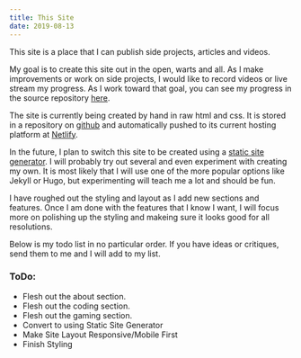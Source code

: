 ```yaml
---
title: This Site
date: 2019-08-13
---
```


 This site is a place that I can publish side projects, articles and videos.

 My goal is to create this site out in the open, warts and all. As I make improvements or work on side projects, I would like to record videos or live stream my progress. As I work toward that goal, you can see my progress in the source repository [here](https://github.com/andyfry/AndrewDaleFry.com).

 The site is currently being created by hand in raw html and css. It is stored in a repository on [github](https://github.com/andyfry/AndrewDaleFry.com) and automatically pushed to its current hosting platform at [Netlify](https://www.netlify.com).

In the future, I plan to switch this site to be created using a [static site generator](https://www.staticgen.com/). I will probably try out several and even experiment with creating my own. It is most likely that I will use one of the more popular options like Jekyll or Hugo, but experimenting will teach me a lot and should be fun.
    
I have roughed out the styling and layout as I add new sections and features. Once I am done with the features that I know I want, I will focus more on polishing up the styling and makeing sure it looks good for all resolutions.
    
Below is my todo list in no particular order. If you have ideas or critiques, send them to me and I will add to my list.
### ToDo:
* Flesh out the about section.
* Flesh out the coding section.
* Flesh out the gaming section.
* Convert to using Static Site Generator
* Make Site Layout Responsive/Mobile First
* Finish Styling